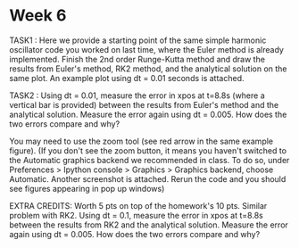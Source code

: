 # Week 6

TASK1 : Here we provide a starting point of the same simple harmonic oscillator code you worked on last time, where the Euler method is already implemented. Finish the 2nd order Runge-Kutta method and draw the results from Euler's method, RK2 method, and the analytical solution on the same plot. An example plot using dt = 0.01 seconds is attached.

TASK2 : Using dt = 0.01, measure the error in xpos at t=8.8s (where a vertical bar is provided) between the results from Euler's method and the analytical solution. Measure the error again using dt = 0.005. How does the two errors compare and why?

You may need to use the zoom tool (see red arrow in the same example figure). 
(If you don't see the zoom button, it means you haven't switched to the Automatic graphics backend we recommended in class. To do so, under Preferences > Ipython console > Graphics > Graphics backend, choose Automatic. Another screenshot is attached. Rerun the code and you should see figures appearing in pop up windows)

EXTRA CREDITS:
Worth 5 pts on top of the homework's 10 pts.
Similar problem with RK2. Using dt = 0.1, measure the error in xpos at t=8.8s  between the results from RK2 and the analytical solution. Measure the error again using dt = 0.005. How does the two errors compare and why?


